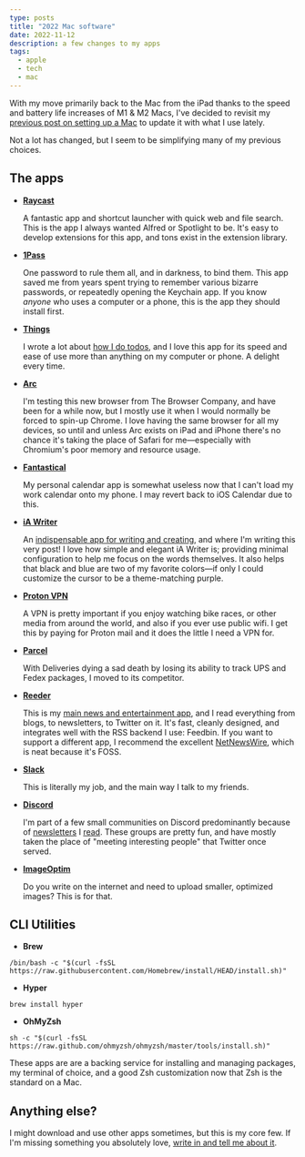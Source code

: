 ```yaml
---
type: posts
title: "2022 Mac software"
date: 2022-11-12
description: a few changes to my apps
tags:
  - apple
  - tech
  - mac
---
```


With my move primarily back to the Mac from the iPad thanks to the speed and battery life increases of M1 & M2 Macs, I've decided to revisit my [previous post on setting up a Mac](/2021-06-05-first-downloads-for-a-mac/) to update it with what I use lately.

Not a lot has changed, but I seem to be simplifying many of my previous choices.

## The apps

- **[Raycast](https://www.raycast.com)**

    A fantastic app and shortcut launcher with quick web and file search. This is the app I always wanted Alfred or Spotlight to be. It's easy to develop extensions for this app, and tons exist in the extension library.

- **[1Pass](https://apps.apple.com/us/app/1password-7-password-manager/id1333542190?mt=12)**

    One password to rule them all, and in darkness, to bind them. This app saved me from years spent trying to remember various bizarre passwords, or repeatedly opening the Keychain app. If you know _anyone_ who uses a computer or a phone, this is the app they should install first.

- **[Things](https://apps.apple.com/us/app/things-3/id904280696?mt=12)**

    I wrote a lot about [how I do todos](https://www.brookshelley.com/posts/2019-05-02-on-notes-and-todos/), and I love this app for its speed and ease of use more than anything on my computer or phone. A delight every time.

- **[Arc](https://thebrowser.company)**

    I'm testing this new browser from The Browser Company, and have been for a while now, but I mostly use it when I would normally be forced to spin-up Chrome. I love having the same browser for all my devices, so until and unless Arc exists on iPad and iPhone there's no chance it's taking the place of Safari for me—especially with Chromium's poor memory and resource usage.

- **[Fantastical](https://apps.apple.com/us/app/fantastical-calendar-tasks/id975937182?mt=12)**

    My personal calendar app is somewhat useless now that I can't load my work calendar onto my phone. I may revert back to iOS Calendar due to this.

- **[iA Writer](https://apps.apple.com/us/app/ia-writer/id775737590?mt=12)**

    An [indispensable app for writing and creating](https://www.brookshelley.com/posts/2020-09-04-hugo-and-i-a-writer/), and where I'm writing this very post! I love how simple and elegant iA Writer is; providing minimal configuration to help me focus on the words themselves. It also helps that black and blue are two of my favorite colors—if only I could customize the cursor to be a theme-matching purple.

- **[Proton VPN](https://www.mozilla.org/en-US/products/vpn/)**

    A VPN is pretty important if you enjoy watching bike races, or other media from around the world, and also if you ever use public wifi. I get this by paying for Proton mail and it does the little I need a VPN for.

- **[Parcel](https://apps.apple.com/us/app/parcel-delivery-tracking/id639968404?mt=12)**

    With Deliveries dying a sad death by losing its ability to track UPS and Fedex packages, I moved to its competitor.

- **[Reeder](https://apps.apple.com/us/app/reeder-5/id1529448980?mt=12)**

    This is my [main news and entertainment app](https://www.brookshelley.com/posts/2019-02-10-slower-reading/), and I read everything from blogs, to newsletters, to Twitter on it. It's fast, cleanly designed, and integrates well with the RSS backend I use: Feedbin. If you want to support a different app, I recommend the excellent [NetNewsWire](https://netnewswire.com), which is neat because it's FOSS.

- **[Slack](https://apps.apple.com/us/app/slack-for-desktop/id803453959?mt=12)**

    This is literally my job, and the main way I talk to my friends.

- **[Discord](https://discord.com/download)**

    I'm part of a few small communities on Discord predominantly because of [newsletters](https://www.todayintabs.com) I [read](https://www.garbageday.email). These groups are pretty fun, and have mostly taken the place of "meeting interesting people" that Twitter once served. 

- **[ImageOptim](https://imageoptim.com)**

    Do you write on the internet and need to upload smaller, optimized images? This is for that.


## CLI Utilities

- **Brew**

```
/bin/bash -c "$(curl -fsSL https://raw.githubusercontent.com/Homebrew/install/HEAD/install.sh)"
```
		
- **Hyper**

```	
brew install hyper
```
		
- **OhMyZsh**

```
sh -c "$(curl -fsSL https://raw.github.com/ohmyzsh/ohmyzsh/master/tools/install.sh)"
```
		
These apps are are a backing service for installing and managing packages, my terminal of choice, and a good Zsh customization now that Zsh is the standard on a Mac.

## Anything else?

I might download and use other apps sometimes, but this is my core few. If I'm missing something you absolutely love, [write in and tell me about it](mailto:hello@brookshelley.com). 